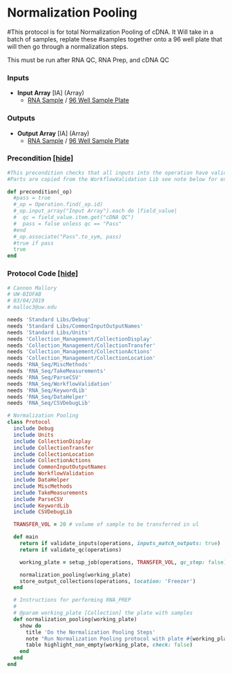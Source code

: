 # Normalization Pooling

#This protocol is for total Normalization Pooling of cDNA.  It Will take in a batch of samples, replate these
#samples together onto a 96 well plate that will then go through a normalization steps.

This must be run after RNA QC, RNA Prep, and cDNA QC
### Inputs


- **Input Array** [IA] (Array) 
  - <a href='#' onclick='easy_select("Sample Types", "RNA Sample")'>RNA Sample</a> / <a href='#' onclick='easy_select("Containers", "96 Well Sample Plate")'>96 Well Sample Plate</a>



### Outputs


- **Output Array** [IA] (Array) 
  - <a href='#' onclick='easy_select("Sample Types", "RNA Sample")'>RNA Sample</a> / <a href='#' onclick='easy_select("Containers", "96 Well Sample Plate")'>96 Well Sample Plate</a>

### Precondition <a href='#' id='precondition'>[hide]</a>
```ruby
#This precondition checks that all inputs into the operation have valid concentrations and are ready to be used.
#Parts are copied from the WorkflowValidation Lib see note below for explination

def precondition(_op)
  #pass = true
  #_op = Operation.find(_op.id)
  #_op.input_array("Input Array").each do |field_value|
  #  qc = field_value.item.get("cDNA QC")
  #  pass = false unless qc == "Pass"
  #end
  #_op.associate("Pass".to_sym, pass)
  #true if pass
  true
end
```

### Protocol Code <a href='#' id='protocol'>[hide]</a>
```ruby
# Cannon Mallory
# UW-BIOFAB
# 03/04/2019
# malloc3@uw.edu

needs 'Standard Libs/Debug'
needs 'Standard Libs/CommonInputOutputNames'
needs 'Standard Libs/Units'
needs 'Collection_Management/CollectionDisplay'
needs 'Collection_Management/CollectionTransfer'
needs 'Collection_Management/CollectionActions'
needs 'Collection_Management/CollectionLocation'
needs 'RNA_Seq/MiscMethods'
needs 'RNA_Seq/TakeMeasurements'
needs 'RNA_Seq/ParseCSV'
needs 'RNA_Seq/WorkflowValidation'
needs 'RNA_Seq/KeywordLib'
needs 'RNA_Seq/DataHelper'
needs 'RNA_Seq/CSVDebugLib'

# Normalization Pooling
class Protocol
  include Debug
  include Units
  include CollectionDisplay
  include CollectionTransfer
  include CollectionLocation
  include CollectionActions
  include CommonInputOutputNames
  include WorkflowValidation
  include DataHelper
  include MiscMethods
  include TakeMeasurements
  include ParseCSV
  include KeywordLib
  include CSVDebugLib

  TRANSFER_VOL = 20 # volume of sample to be transferred in ul

  def main
    return if validate_inputs(operations, inputs_match_outputs: true)
    return if validate_qc(operations)

    working_plate = setup_job(operations, TRANSFER_VOL, qc_step: false)

    normalization_pooling(working_plate)
    store_output_collections(operations, location: 'Freezer')
  end

  # Instructions for performing RNA_PREP
  #
  # @param working_plate [Collection] the plate with samples
  def normalization_pooling(working_plate)
    show do
      title 'Do the Normalization Pooling Steps'
      note "Run Normalization Pooling protocol with plate #{working_plate.id}"
      table highlight_non_empty(working_plate, check: false)
    end
  end
end

```
